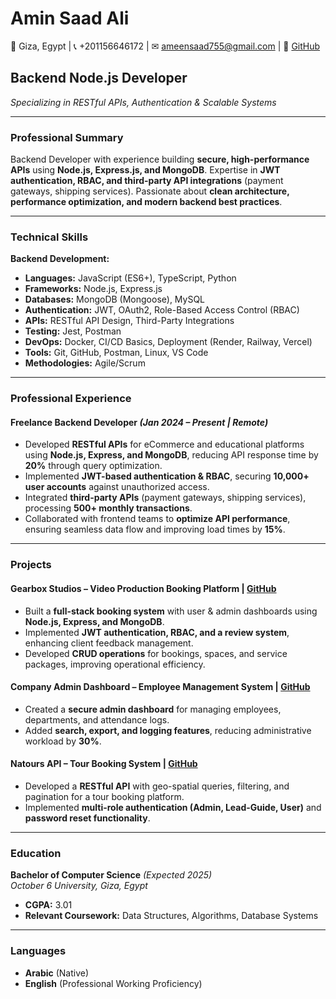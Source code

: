 # **Amin Saad Ali**  
📍 Giza, Egypt | 📞 +201156646172 | ✉ ameensaad755@gmail.com | 🔗 [GitHub](https://github.com/yourusername)  

## **Backend Node.js Developer**  
*Specializing in RESTful APIs, Authentication & Scalable Systems*  

---

### **Professional Summary**  
Backend Developer with experience building **secure, high-performance APIs** using **Node.js, Express.js, and MongoDB**. Expertise in **JWT authentication, RBAC, and third-party API integrations** (payment gateways, shipping services). Passionate about **clean architecture, performance optimization, and modern backend best practices**.  

---

### **Technical Skills**  
**Backend Development:**  
- **Languages:** JavaScript (ES6+), TypeScript, Python  
- **Frameworks:** Node.js, Express.js  
- **Databases:** MongoDB (Mongoose), MySQL  
- **Authentication:** JWT, OAuth2, Role-Based Access Control (RBAC)  
- **APIs:** RESTful API Design, Third-Party Integrations  
- **Testing:** Jest, Postman  
- **DevOps:** Docker, CI/CD Basics, Deployment (Render, Railway, Vercel)  
- **Tools:** Git, GitHub, Postman, Linux, VS Code  
- **Methodologies:** Agile/Scrum  

---

### **Professional Experience**  
#### **Freelance Backend Developer** *(Jan 2024 – Present | Remote)*  
- Developed **RESTful APIs** for eCommerce and educational platforms using **Node.js, Express, and MongoDB**, reducing API response time by **20%** through query optimization.  
- Implemented **JWT-based authentication & RBAC**, securing **10,000+ user accounts** against unauthorized access.  
- Integrated **third-party APIs** (payment gateways, shipping services), processing **500+ monthly transactions**.  
- Collaborated with frontend teams to **optimize API performance**, ensuring seamless data flow and improving load times by **15%**.  

---

### **Projects**  
#### **Gearbox Studios – Video Production Booking Platform** | [GitHub](#)  
- Built a **full-stack booking system** with user & admin dashboards using **Node.js, Express, and MongoDB**.  
- Implemented **JWT authentication, RBAC, and a review system**, enhancing client feedback management.  
- Developed **CRUD operations** for bookings, spaces, and service packages, improving operational efficiency.  

#### **Company Admin Dashboard – Employee Management System** | [GitHub](#)  
- Created a **secure admin dashboard** for managing employees, departments, and attendance logs.  
- Added **search, export, and logging features**, reducing administrative workload by **30%**.  

#### **Natours API – Tour Booking System** | [GitHub](#)  
- Developed a **RESTful API** with geo-spatial queries, filtering, and pagination for a tour booking platform.  
- Implemented **multi-role authentication (Admin, Lead-Guide, User)** and **password reset functionality**.  

---

### **Education**  
**Bachelor of Computer Science** *(Expected 2025)*  
*October 6 University, Giza, Egypt*  
- **CGPA:** 3.01  
- **Relevant Coursework:** Data Structures, Algorithms, Database Systems  

---

### **Languages**  
- **Arabic** (Native)  
- **English** (Professional Working Proficiency)  
